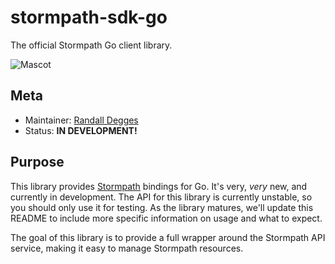 # stormpath-sdk-go

The official Stormpath Go client library.

![Mascot](https://github.com/stormpath/stormpath-sdk-go/raw/master/assets/monster-rat.jpg)


## Meta

- Maintainer: [Randall Degges](randall@stormpath.com)
- Status: **IN DEVELOPMENT!**


## Purpose

This library provides [Stormpath](https://stormpath.com/) bindings for Go.  It's
very, *very* new, and currently in development.  The API for this library is
currently unstable, so you should only use it for testing.  As the library
matures, we'll update this README to include more specific information on usage
and what to expect.

The goal of this library is to provide a full wrapper around the Stormpath API
service, making it easy to manage Stormpath resources.
